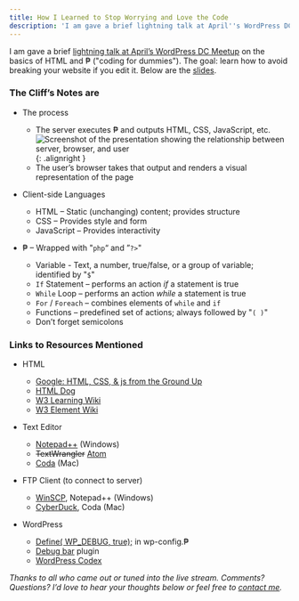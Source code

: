 ```yaml
---
title: How I Learned to Stop Worrying and Love the Code
description: 'I am gave a brief lightning talk at April''s WordPress DC Meetup on the basics of HTML and PHP ("coding for dummies"). The goal: learn how to avoid breaking your website if you edit it. Below are the slides and recording.'
---
```


I am gave a brief [lightning talk at April’s WordPress DC Meetup](http://www.meetup.com/wordpressdc/events/16887732/) on the basics of HTML and ₱ ("coding for dummies"). The goal: learn how to avoid breaking your website if you edit it. Below are the [slides](http://www.slideshare.net/benbalter/how-i-learned-to-stop-worrying-and-love-the-code).

### The Cliff’s Notes are

* The process

  * The server executes ₱ and outputs HTML, CSS, JavaScript, etc.![Screenshot of the presentation showing the relationship between server, browser, and user](//ben.balter.com/wp-content/uploads/2011/04/infographic-300x138.png "infographic"){: .alignright }
  * The user’s browser takes that output and renders a visual representation of the page

* Client-side Languages

  * HTML – Static (unchanging) content; provides structure
  * CSS – Provides style and form
  * JavaScript – Provides interactivity

* ₱ – Wrapped with "`php`“ and ”`?>`"

  * Variable - Text, a number, true/false, or a group of variable; identified by "`$`"
  * `If` Statement – performs an action *if* a statement is true
  * `While` Loop – performs an action *while* a statement is true
  * `For` / `Foreach` – combines elements of `while` and `if`
  * Functions – predefined set of actions; always followed by "`( )`"
  * Don’t forget semicolons

### Links to Resources Mentioned

* HTML

  * [Google: HTML, CSS, & js from the Ground Up](https://www.youtube.com/playlist?list=PL697D36B35F92E9E4)
  * [HTML Dog](http://htmldog.com)
  * [W3 Learning Wiki](http://www.w3.org/wiki/HTML/Training)
  * [W3 Element Wiki](http://www.w3.org/wiki/HTML/Elements)

* Text Editor

  * [Notepad++](http://notepad-plus-plus.org/) (Windows)
  * ~~TextWrangler~~ [Atom](https://atom.io)
  * [Coda](http://www.panic.com/coda/) (Mac)

* FTP Client (to connect to server)

  * [WinSCP](http://winscp.net/eng/index.php), Notepad++ (Windows)
  * [CyberDuck](http://cyberduck.ch/), Coda (Mac)

* WordPress

  * [Define( WP_DEBUG, true);](http://codex.wordpress.org/Editing_wp-config.php#Debug) in wp-config.₱
  * [Debug bar](http://wordpress.org/extend/plugins/debug-bar/) plugin
  * [WordPress Codex](http://codex.wordpress.org/)

*Thanks to all who came out or tuned into the live stream. Comments? Questions? I’d love to hear your thoughts below or feel free to [contact me](//ben.balter.com/contact/).*
